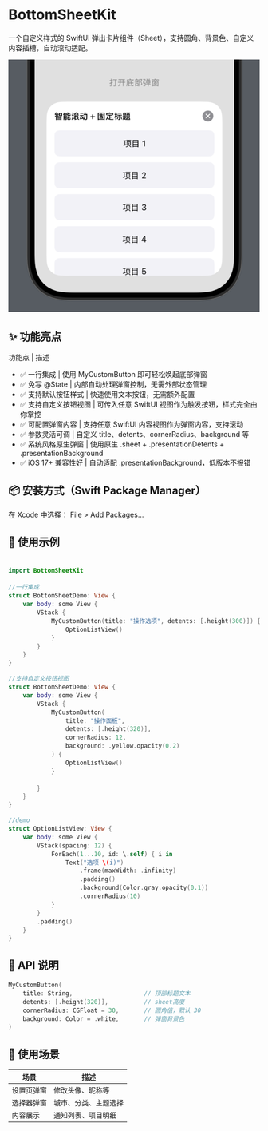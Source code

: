 # BottomSheetKit
一个自定义样式的 SwiftUI 弹出卡片组件（Sheet），支持圆角、背景色、自定义内容插槽，自动滚动适配。

![preview](assets/preview1.png)

## ✨ 功能亮点

功能点 | 描述
- ✅ 一行集成 | 使用 MyCustomButton 即可轻松唤起底部弹窗
- ✅ 免写 @State | 内部自动处理弹窗控制，无需外部状态管理
- ✅ 支持默认按钮样式 | 快速使用文本按钮，无需额外配置
- ✅ 支持自定义按钮视图 | 可传入任意 SwiftUI 视图作为触发按钮，样式完全由你掌控
- ✅ 可配置弹窗内容 | 支持任意 SwiftUI 内容视图作为弹窗内容，支持滚动
- ✅ 参数灵活可调 | 自定义 title、detents、cornerRadius、background 等
- ✅ 系统风格原生弹窗 | 使用原生 .sheet + .presentationDetents + .presentationBackground
- ✅ iOS 17+ 兼容性好 | 自动适配 .presentationBackground，低版本不报错



## 📦 安装方式（Swift Package Manager）

在 Xcode 中选择：
File > Add Packages...



## 🚀 使用示例

```swift

import BottomSheetKit

//一行集成 
struct BottomSheetDemo: View {
    var body: some View {
        VStack {
            MyCustomButton(title: "操作选项", detents: [.height(300)]) {
                OptionListView()
            }
        }
    }
}
```
```swift
//支持自定义按钮视图
struct BottomSheetDemo: View {
    var body: some View {
        VStack {
            MyCustomButton(
                title: "操作面板",
                detents: [.height(320)],
                cornerRadius: 12,
                background: .yellow.opacity(0.2)
            ) {
                OptionListView()
            }

        }
    }
}
```

```swift
//demo
struct OptionListView: View {
    var body: some View {
        VStack(spacing: 12) {
            ForEach(1...10, id: \.self) { i in
                Text("选项 \(i)")
                    .frame(maxWidth: .infinity)
                    .padding()
                    .background(Color.gray.opacity(0.1))
                    .cornerRadius(10)
            }
        }
        .padding()
    }
}
```


## 📐 API 说明

```swift
MyCustomButton(
    title: String,                    // 顶部标题文本
    detents: [.height(320)],          // sheet高度
    cornerRadius: CGFloat = 30,       // 圆角值，默认 30
    background: Color = .white,       // 弹窗背景色
)
```
## 🧩 使用场景

| 场景           | 描述               |
|----------------|--------------------|
| 设置页弹窗     | 修改头像、昵称等    |
| 选择器弹窗     | 城市、分类、主题选择 |
| 内容展示       | 通知列表、项目明细  |
